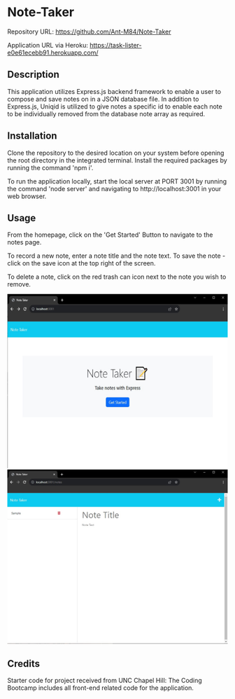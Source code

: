 # Note-Taker

Repository URL: https://github.com/Ant-M84/Note-Taker

Application URL via Heroku: https://task-lister-e0e61ecebb91.herokuapp.com/

## Description

This application utilizes Express.js backend framework to enable a user to compose and save notes on in a JSON database file. In addition to Express.js, Uniqid is utilized to give notes a specific id to enable each note to be individually removed from the database note array as required.

## Installation

Clone the repository to the desired location on your system before opening the root directory in the integrated terminal. Install the required packages by running the command 'npm i'.

To run the application locally, start the local server at PORT 3001 by running the command 'node server' and navigating to http://localhost:3001 in your web browser.

## Usage

From the homepage, click on the 'Get Started' Button to navigate to the notes page.

To record a new note, enter a note title and the note text. To save the note - click on the save icon at the top right of the screen.

To delete a note, click on the red trash can icon next to the note you wish to remove.

![Note Taker Homepage](assets/note-taker-homepage.jpg)
![Note Taker Notes](assets/note-taker-notes.jpg)

## Credits

Starter code for project received from UNC Chapel Hill: The Coding Bootcamp includes all front-end related code for the application.

